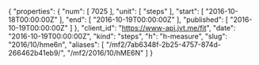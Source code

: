 {
  "properties": {
    "num": [
      7025
    ],
    "unit": [
      "steps"
    ],
    "start": [
      "2016-10-18T00:00:00Z"
    ],
    "end": [
      "2016-10-19T00:00:00Z"
    ],
    "published": [
      "2016-10-19T00:00:00Z"
    ]
  },
  "client_id": "https://www-api.jvt.me/fit",
  "date": "2016-10-19T00:00:00Z",
  "kind": "steps",
  "h": "h-measure",
  "slug": "2016/10/hme6n",
  "aliases": [
    "/mf2/7ab6348f-2b25-4757-874d-266462b41eb9/",
    "/mf2/2016/10/hME6N"
  ]
}
